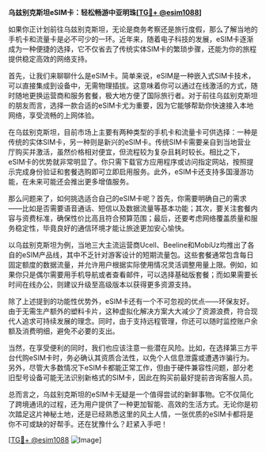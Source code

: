 **乌兹别克斯坦eSIM卡：轻松畅游中亚明珠[[TG💪+ @esim1088](https://t.me/s/esim1088)]**

如果你正计划前往乌兹别克斯坦，无论是商务考察还是旅行度假，那么了解当地的手机卡和流量卡是必不可少的一环。近年来，随着电子科技的发展，eSIM卡逐渐成为一种便捷的选择，它不仅省去了传统实体SIM卡的繁琐步骤，还能为你的旅程提供稳定高效的网络支持。

首先，让我们来聊聊什么是eSIM卡。简单来说，eSIM是一种嵌入式SIM卡技术，可以直接集成到设备中，无需物理插拔。这意味着你可以通过在线激活的方式，随时随地更换运营商和服务套餐，极大地方便了国际旅行者。对于前往乌兹别克斯坦的朋友而言，选择一款合适的eSIM卡尤为重要，因为它能够帮助你快速接入本地网络，享受流畅的上网体验。

在乌兹别克斯坦，目前市场上主要有两种类型的手机卡和流量卡可供选择：一种是传统的实体SIM卡，另一种则是新兴的eSIM卡。传统SIM卡需要亲自到当地营业厅购买并激活，虽然价格相对便宜，但流程较为复杂且耗时较长。相比之下，eSIM卡的优势就非常明显了。你只需下载官方应用程序或访问指定网站，按照提示完成身份验证和套餐选购即可立即启用服务。此外，eSIM卡还支持多国漫游功能，在未来可能还会推出更多增值服务。

那么问题来了，如何挑选适合自己的eSIM卡呢？首先，你需要明确自己的需求——比如是否需要语音通话、短信以及数据流量等基本功能；其次，要关注套餐内容与资费标准，确保性价比高且符合预算范围；最后，还要考虑网络覆盖质量和服务稳定性，毕竟良好的通信环境才能让旅途更加安心愉快。

以乌兹别克斯坦为例，当地三大主流运营商Ucell、Beeline和MobiUz均推出了各自的eSIM产品线，其中不乏针对游客设计的短期流量包。这些套餐通常包含每日固定额度的数据流量，并允许用户根据实际使用情况灵活调整用量上限。例如，如果你只是偶尔需要用手机导航或者查看邮件，可以选择基础版套餐；而如果需要长时间在线办公，则建议升级至高级版本以获得更多资源支持。

除了上述提到的功能性优势外，eSIM卡还有一个不可忽视的优点——环保友好。由于无需生产额外的塑料卡片，这种虚拟化解决方案大大减少了资源浪费，符合现代人追求可持续发展的理念。同时，由于支持远程管理，你还可以随时监控账户余额及消费明细，避免不必要的支出。

当然，在享受便利的同时，我们也应该注意一些潜在风险。比如，在选择第三方平台代购eSIM卡时，务必确认其资质合法性，以免个人信息泄露或遭遇诈骗行为。另外，尽管大多数情况下eSIM卡都能正常工作，但由于硬件兼容性问题，部分老旧型号设备可能无法识别新格式的SIM卡，因此在购买前最好提前咨询客服人员。

总而言之，乌兹别克斯坦的eSIM卡无疑是一个值得尝试的新鲜事物。它不仅简化了跨境通讯的过程，还为用户提供了一种更加智能、高效的生活方式。无论你是初次踏足这片神秘土地，还是已经熟悉这里的风土人情，一张优质的eSIM卡都将是你不可或缺的好帮手。还在犹豫什么？赶紧入手吧！

[[TG💪+ @esim1088](https://t.me/s/esim1088) ![Image](https://i.postimg.cc/4NQfJmqS/Snipaste-2025-05-13-00-14-12.png)]